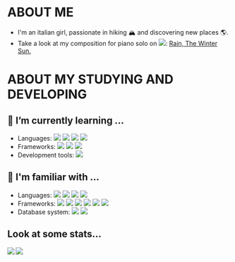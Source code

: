 # ABOUT ME
- I'm an italian girl, passionate in hiking 🏔️ and discovering new places 🌎.
- Take a look at my composition for piano solo on <img src="https://img.shields.io/badge/Spotify-1ED760?style=for-the-badge&logo=spotify&logoColor=white" />: <a href="https://open.spotify.com/album/1TjaJGJPNVWiccZotRTZMg?si=VKAWJT7ZTouZkIgEoYMx7Q">Rain, The Winter Sun.</a>

# ABOUT MY STUDYING AND DEVELOPING
## 🌱 I’m currently learning ...
- Languages:
<img src="https://img.shields.io/badge/swift-F54A2A?style=for-the-badge&logo=swift&logoColor=white" /> <!-- SWIFT -->
<img src="https://img.shields.io/badge/php-%23777BB4.svg?style=for-the-badge&logo=php&logoColor=white" /> <!-- PHP -->
<img src="https://img.shields.io/badge/javascript-%23323330.svg?style=for-the-badge&logo=javascript&logoColor=%23F7DF1E" /> <!-- JAVASCRIPT -->
<img src="https://img.shields.io/badge/python-3670A0?style=for-the-badge&logo=python&logoColor=ffdd54" /> <!-- PYTHON -->
- Frameworks:
<img src="https://img.shields.io/badge/Eclipse-FE7A16.svg?style=for-the-badge&logo=Eclipse&logoColor=white" /> <!-- ECLIPSE -->
<img src="https://img.shields.io/badge/CLion-black?style=for-the-badge&logo=clion&logoColor=white" /> <!-- CLION -->
<img src="https://img.shields.io/badge/Xcode-007ACC?style=for-the-badge&logo=Xcode&logoColor=white" /> <!-- XCODE -->
- Development tools:
<img src="https://img.shields.io/badge/github-%23121011.svg?style=for-the-badge&logo=github&logoColor=white" /> <!-- GITHUB -->

## 🌳 I'm familiar with ...
- Languages:
<img src="https://img.shields.io/badge/c++-%2300599C.svg?style=for-the-badge&logo=c%2B%2B&logoColor=white" /> <!-- C++ -->
<img src="https://img.shields.io/badge/html5-%23E34F26.svg?style=for-the-badge&logo=html5&logoColor=white" /> <!-- HTML5 -->
<img src="https://img.shields.io/badge/css3-%231572B6.svg?style=for-the-badge&logo=css3&logoColor=white" /> <!-- CSS3 -->
<img src="https://img.shields.io/badge/latex-%23008080.svg?style=for-the-badge&logo=latex&logoColor=white" /> <!-- LATEX -->
- Frameworks:
<img src="https://img.shields.io/badge/Qt-%23217346.svg?style=for-the-badge&logo=Qt&logoColor=white" /> <!-- QT -->
<img src="https://img.shields.io/badge/Visual%20Studio-5C2D91.svg?style=for-the-badge&logo=visual-studio&logoColor=white" /> <!-- VS -->
<img src="https://img.shields.io/badge/Visual%20Studio%20Code-0078d7.svg?style=for-the-badge&logo=visual-studio-code&logoColor=white" /> <!-- VSC -->
<img src="https://img.shields.io/badge/Microsoft_Office-D83B01?style=for-the-badge&logo=microsoft-office&logoColor=white" /> <!-- MICROSOFT OFFICE -->
<img src="https://img.shields.io/badge/Notion-%23000000.svg?style=for-the-badge&logo=notion&logoColor=white" /> <!-- NOTION -->
<img src="https://img.shields.io/badge/Obsidian-%23483699.svg?style=for-the-badge&logo=obsidian&logoColor=white" /> <!-- OBSIDIAN -->
- Database system:
<img src="https://img.shields.io/badge/mysql-%2300f.svg?style=for-the-badge&logo=mysql&logoColor=white" /> <!-- MYSQL -->
<img src="https://img.shields.io/badge/postgres-%23316192.svg?style=for-the-badge&logo=postgresql&logoColor=white" /> <!-- POSTGRES -->

## Look at some stats...
<img align=left src="https://github-readme-stats.vercel.app/api/top-langs/?username=Egidi-A&hide_progress=true&&theme=highcontrast"/>
<img align=centre src="https://github-readme-stats.vercel.app/api?username=Egidi-A&show_icons=true&theme=highcontrast&hide_title=true&hide=stars" />

<!--
### Hi there 👋

**Egidi-A/Egidi-A** is a ✨ _special_ ✨ repository because its `README.md` (this file) appears on your GitHub profile.

Here are some ideas to get you started:

- 🔭 I’m currently working on ...
- 🌱 I’m currently learning ...
- 👯 I’m looking to collaborate on ...
- 🤔 I’m looking for help with ...
- 💬 Ask me about ...
- 📫 How to reach me: ...
- 😄 Pronouns: ...
- ⚡ Fun fact: ...
-->
